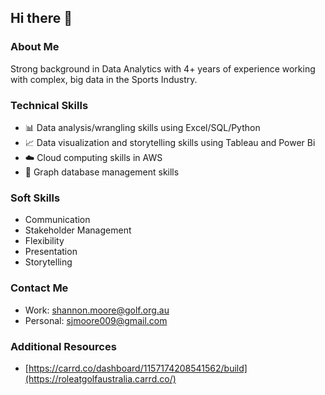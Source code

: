 ## Hi there 👋

### About Me
Strong background in Data Analytics with 4+ years of experience working with complex, big data in the Sports Industry.

### Technical Skills
- 📊 Data analysis/wrangling skills using Excel/SQL/Python
- 📈 Data visualization and storytelling skills using Tableau and Power Bi
- ☁️ Cloud computing skills in AWS
- 🔗 Graph database management skills

### Soft Skills
 - Communication
 - Stakeholder Management
 - Flexibility
 - Presentation
 - Storytelling

### Contact Me
- Work: shannon.moore@golf.org.au
- Personal: sjmoore009@gmail.com

### Additional Resources
- [https://carrd.co/dashboard/1157174208541562/build](https://roleatgolfaustralia.carrd.co/)

